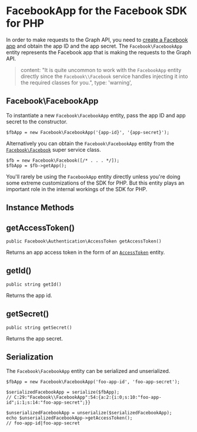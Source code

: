 # FacebookApp for the Facebook SDK for PHP

In order to make requests to the Graph API, you need to [create a Facebook app](/apps) and obtain the app ID and the app secret. The `Facebook\FacebookApp` entity represents the Facebook app that is making the requests to the Graph API.

> content: "It is quite uncommon to work with the `FacebookApp` entity directly since the `Facebook\\Facebook` service handles injecting it into the required classes for you.",
> type: 'warning',

## Facebook\FacebookApp

To instantiate a new `Facebook\FacebookApp` entity, pass the app ID and app secret to the constructor.

```
$fbApp = new Facebook\FacebookApp('{app-id}', '{app-secret}');
```

Alternatively you can obtain the `Facebook\FacebookApp` entity from the [`Facebook\Facebook`](/docs/php/Facebook) super service class.

```
$fb = new Facebook\Facebook([/* . . . */]);
$fbApp = $fb->getApp();
```

You'll rarely be using the `FacebookApp` entity directly unless you're doing some extreme customizations of the SDK for PHP. But this entity plays an important role in the internal workings of the SDK for PHP.

## Instance Methods

## getAccessToken()
```
public Facebook\Authentication\AccessToken getAccessToken()
```
Returns an app access token in the form of an [`AccessToken`](/docs/php/AccessToken) entity.

## getId()
```
public string getId()
```
Returns the app id.

## getSecret()
```
public string getSecret()
```
Returns the app secret.

## Serialization

The `Facebook\FacebookApp` entity can be serialized and unserialized.

```
$fbApp = new Facebook\FacebookApp('foo-app-id', 'foo-app-secret');

$serializedFacebookApp = serialize($fbApp);
// C:29:"Facebook\\FacebookApp":54:{a:2:{i:0;s:10:"foo-app-id";i:1;s:14:"foo-app-secret";}}

$unserializedFacebookApp = unserialize($serializedFacebookApp);
echo $unserializedFacebookApp->getAccessToken();
// foo-app-id|foo-app-secret
```
